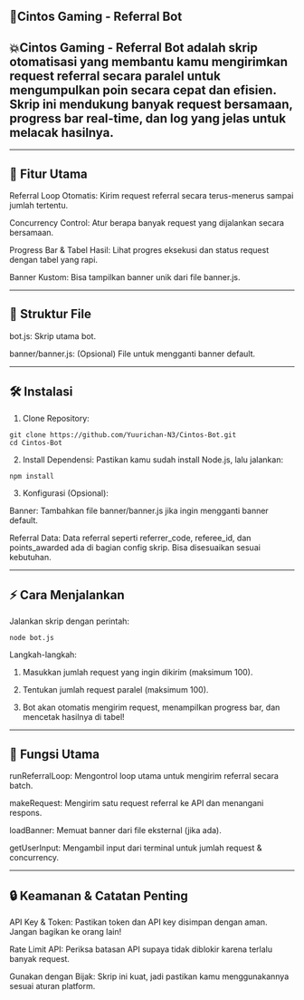 ## 📌Cintos Gaming - Referral Bot

## 💥Cintos Gaming - Referral Bot adalah skrip otomatisasi yang membantu kamu mengirimkan request referral secara paralel untuk mengumpulkan poin secara cepat dan efisien. Skrip ini mendukung banyak request bersamaan, progress bar real-time, dan log yang jelas untuk melacak hasilnya.


---

## 🚀 Fitur Utama

Referral Loop Otomatis: Kirim request referral secara terus-menerus sampai jumlah tertentu.

Concurrency Control: Atur berapa banyak request yang dijalankan secara bersamaan.

Progress Bar & Tabel Hasil: Lihat progres eksekusi dan status request dengan tabel yang rapi.

Banner Kustom: Bisa tampilkan banner unik dari file banner.js.



---

## 📂 Struktur File

bot.js: Skrip utama bot.

banner/banner.js: (Opsional) File untuk mengganti banner default.



---

## 🛠️ Instalasi

1. Clone Repository:


```
git clone https://github.com/Yuurichan-N3/Cintos-Bot.git
cd Cintos-Bot
```

2. Install Dependensi:
Pastikan kamu sudah install Node.js, lalu jalankan:


```
npm install
```



3. Konfigurasi (Opsional):



Banner: Tambahkan file banner/banner.js jika ingin mengganti banner default.

Referral Data: Data referral seperti referrer_code, referee_id, dan points_awarded ada di bagian config skrip. Bisa disesuaikan sesuai kebutuhan.



---

## ⚡ Cara Menjalankan

Jalankan skrip dengan perintah:

```
node bot.js
```

Langkah-langkah:

1. Masukkan jumlah request yang ingin dikirim (maksimum 100).


2. Tentukan jumlah request paralel (maksimum 100).


3. Bot akan otomatis mengirim request, menampilkan progress bar, dan mencetak hasilnya di tabel!




---

## 🧠 Fungsi Utama

runReferralLoop: Mengontrol loop utama untuk mengirim referral secara batch.

makeRequest: Mengirim satu request referral ke API dan menangani respons.

loadBanner: Memuat banner dari file eksternal (jika ada).

getUserInput: Mengambil input dari terminal untuk jumlah request & concurrency.



---

## 🔒 Keamanan & Catatan Penting

API Key & Token: Pastikan token dan API key disimpan dengan aman. Jangan bagikan ke orang lain!

Rate Limit API: Periksa batasan API supaya tidak diblokir karena terlalu banyak request.

Gunakan dengan Bijak: Skrip ini kuat, jadi pastikan kamu menggunakannya sesuai aturan platform.
